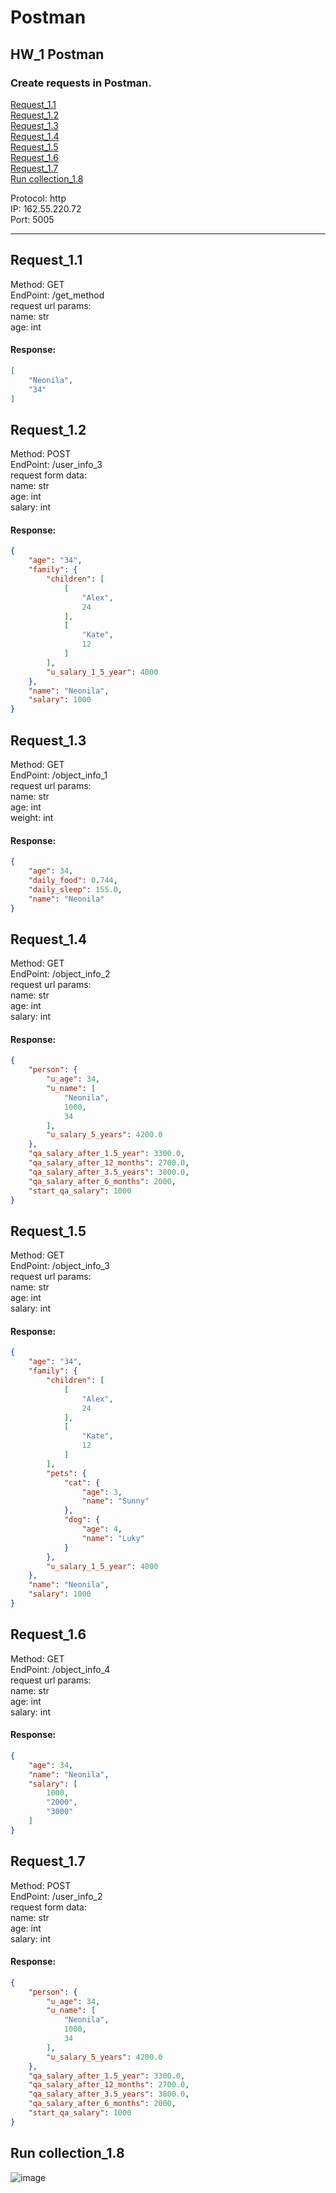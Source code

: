 # Postman
## HW_1 Postman

### Create requests in Postman.

[Request_1.1](#1.1)  
[Request_1.2](#1.2)   
[Request_1.3](#1.3)     
[Request_1.4](#1.4)     
[Request_1.5](#1.5)     
[Request_1.6](#1.6)     
[Request_1.7](#1.7)</br>
[Run collection_1.8](#1.8)

Protocol: http</br>
IP: 162.55.220.72</br>
Port: 5005

***
## **Request_1.1**<a name="1.1"><a>
    
Method: GET</br>
EndPoint: /get_method</br>
request url params: </br>
name: str</br>
age: int</br>

#### Response: 
```json
[
    "Neonila",
    "34"
]
```

## **Request_1.2**<a name="1.2"><a>
    
Method: POST</br>
EndPoint: /user_info_3</br>
request form data: </br>
name: str</br>
age: int</br>
salary: int</br>

#### Response:
```json
{
    "age": "34",
    "family": {
        "children": [
            [
                "Alex",
                24
            ],
            [
                "Kate",
                12
            ]
        ],
        "u_salary_1_5_year": 4000
    },
    "name": "Neonila",
    "salary": 1000
}
```                     


## **Request_1.3**<a name="1.3"><a>
    
Method: GET</br>
EndPoint: /object_info_1</br>
request url params: </br>
name: str</br>
age: int</br>
weight: int

#### Response:  
```json
{
    "age": 34,
    "daily_food": 0.744,
    "daily_sleep": 155.0,
    "name": "Neonila"
}
```         
          

## **Request_1.4**<a name="1.4"><a>
    
Method: GET</br>
EndPoint: /object_info_2</br>
request url params:</br> 
name: str</br>
age: int</br>
salary: int

#### Response:  
```json
{
    "person": {
        "u_age": 34,
        "u_name": [
            "Neonila",
            1000,
            34
        ],
        "u_salary_5_years": 4200.0
    },
    "qa_salary_after_1.5_year": 3300.0,
    "qa_salary_after_12_months": 2700.0,
    "qa_salary_after_3.5_years": 3800.0,
    "qa_salary_after_6_months": 2000,
    "start_qa_salary": 1000
}
``` 
          

## **Request_1.5**<a name="1.5"><a>
    
Method: GET</br>
EndPoint: /object_info_3</br>
request url params: </br>
name: str</br>
age: int</br>
salary: int

#### Response:  
```json
{
    "age": "34",
    "family": {
        "children": [
            [
                "Alex",
                24
            ],
            [
                "Kate",
                12
            ]
        ],
        "pets": {
            "cat": {
                "age": 3,
                "name": "Sunny"
            },
            "dog": {
                "age": 4,
                "name": "Luky"
            }
        },
        "u_salary_1_5_year": 4000
    },
    "name": "Neonila",
    "salary": 1000
}
```

## **Request_1.6**<a name="1.6"><a>
    
Method: GET</br>
EndPoint: /object_info_4</br>
request url params: </br>
name: str</br>
age: int</br>
salary: int

#### Response:
```json
{
    "age": 34,
    "name": "Neonila",
    "salary": [
        1000,
        "2000",
        "3000"
    ]
}
```


## **Request_1.7**<a name="1.7"><a>
    
Method: POST</br>
EndPoint: /user_info_2</br>
request form data: </br>
name: str</br>
age: int</br>
salary: int

#### Response:  
```json
{
    "person": {
        "u_age": 34,
        "u_name": [
            "Neonila",
            1000,
            34
        ],
        "u_salary_5_years": 4200.0
    },
    "qa_salary_after_1.5_year": 3300.0,
    "qa_salary_after_12_months": 2700.0,
    "qa_salary_after_3.5_years": 3800.0,
    "qa_salary_after_6_months": 2000,
    "start_qa_salary": 1000
}
 ```

## **Run collection_1.8**<a name="1.8"><a>

![image](https://user-images.githubusercontent.com/106426661/174355822-a0084834-3291-47bc-840d-9aa2363b2dae.png)
